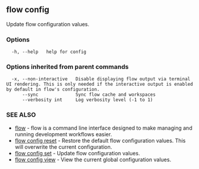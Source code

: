 ## flow config

Update flow configuration values.

### Options

```
  -h, --help   help for config
```

### Options inherited from parent commands

```
  -x, --non-interactive   Disable displaying flow output via terminal UI rendering. This is only needed if the interactive output is enabled by default in flow's configuration.
      --sync              Sync flow cache and workspaces
      --verbosity int     Log verbosity level (-1 to 1)
```

### SEE ALSO

* [flow](flow.md)	 - flow is a command line interface designed to make managing and running development workflows easier.
* [flow config reset](flow_config_reset.md)	 - Restore the default flow configuration values. This will overwrite the current configuration.
* [flow config set](flow_config_set.md)	 - Update flow configuration values.
* [flow config view](flow_config_view.md)	 - View the current global configuration values.

